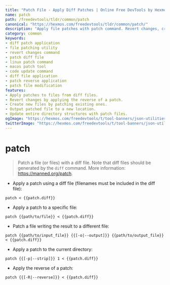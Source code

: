 ```yaml
---
title: "Patch File - Apply Diff Patches | Online Free DevTools by Hexmos"
name: patch
path: /freedevtools/tldr/common/patch
canonical: "https://hexmos.com/freedevtools/tldr/common/patch/"
description: "Apply file patches with patch command. Revert changes, create new files, and update code bases quickly. Free online tool, no registration required."
category: common
keywords:
- diff patch application
- file patching utility
- revert changes command
- patch diff file
- linux patch command
- macos patch tool
- code update command
- diff file application
- patch reverse application
- patch file modification
features:
- Apply patches to files from diff files.
- Revert changes by applying the reverse of a patch.
- Create new files by patching existing ones.
- Output patched file to a new location.
- Update entire directory structures with patch files.
ogImage: "https://hexmos.com/freedevtools/t/tool-banners/json-utilities-banner.png"
twitterImage: "https://hexmos.com/freedevtools/t/tool-banners/json-utilities-banner.png"
---
```


# patch

> Patch a file (or files) with a diff file.
> Note that diff files should be generated by the `diff` command.
> More information: <https://manned.org/patch>.

- Apply a patch using a diff file (filenames must be included in the diff file):

`patch < {{patch.diff}}`

- Apply a patch to a specific file:

`patch {{path/to/file}} < {{patch.diff}}`

- Patch a file writing the result to a different file:

`patch {{path/to/input_file}} {{[-o|--output]}} {{path/to/output_file}} < {{patch.diff}}`

- Apply a patch to the current directory:

`patch {{[-p|--strip]}} 1 < {{patch.diff}}`

- Apply the reverse of a patch:

`patch {{[-R|--reverse]}} < {{patch.diff}}`
